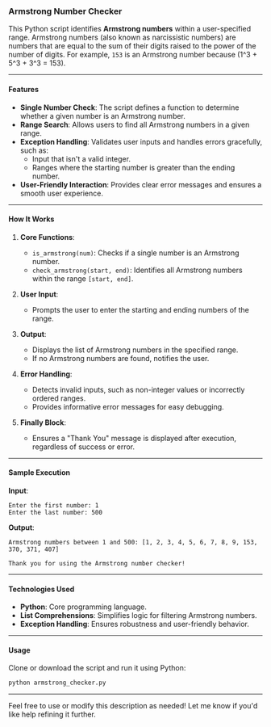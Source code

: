 ### Armstrong Number Checker

This Python script identifies **Armstrong numbers** within a user-specified range. Armstrong numbers (also known as narcissistic numbers) are numbers that are equal to the sum of their digits raised to the power of the number of digits. For example, `153` is an Armstrong number because (1^3 + 5^3 + 3^3 = 153).

---

#### **Features**
- **Single Number Check**: The script defines a function to determine whether a given number is an Armstrong number.
- **Range Search**: Allows users to find all Armstrong numbers in a given range.
- **Exception Handling**: Validates user inputs and handles errors gracefully, such as:
  - Input that isn't a valid integer.
  - Ranges where the starting number is greater than the ending number.
- **User-Friendly Interaction**: Provides clear error messages and ensures a smooth user experience.

---

#### **How It Works**
1. **Core Functions**:
   - `is_armstrong(num)`: Checks if a single number is an Armstrong number.
   - `check_armstrong(start, end)`: Identifies all Armstrong numbers within the range `[start, end]`.

2. **User Input**:
   - Prompts the user to enter the starting and ending numbers of the range.

3. **Output**:
   - Displays the list of Armstrong numbers in the specified range.
   - If no Armstrong numbers are found, notifies the user.

4. **Error Handling**:
   - Detects invalid inputs, such as non-integer values or incorrectly ordered ranges.
   - Provides informative error messages for easy debugging.

5. **Finally Block**:
   - Ensures a "Thank You" message is displayed after execution, regardless of success or error.

---

#### **Sample Execution**

**Input**:
```
Enter the first number: 1
Enter the last number: 500
```

**Output**:
```
Armstrong numbers between 1 and 500: [1, 2, 3, 4, 5, 6, 7, 8, 9, 153, 370, 371, 407]

Thank you for using the Armstrong number checker!
```

---

#### **Technologies Used**
- **Python**: Core programming language.
- **List Comprehensions**: Simplifies logic for filtering Armstrong numbers.
- **Exception Handling**: Ensures robustness and user-friendly behavior.

---

#### **Usage**
Clone or download the script and run it using Python:
```bash
python armstrong_checker.py
```

---

Feel free to use or modify this description as needed! Let me know if you'd like help refining it further.
